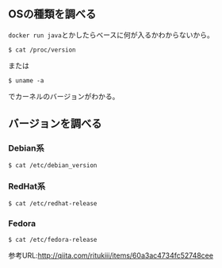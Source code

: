 ## OSの種類を調べる
`docker run java`とかしたらベースに何が入るかわからないから。

```
$ cat /proc/version
```

または

```
$ uname -a
```
でカーネルのバージョンがわかる。

## バージョンを調べる

### Debian系
```
$ cat /etc/debian_version
```

### RedHat系
```
$ cat /etc/redhat-release
```

### Fedora
```
$ cat /etc/fedora-release
```

参考URL:http://qiita.com/ritukiii/items/60a3ac4734fc52748cee
